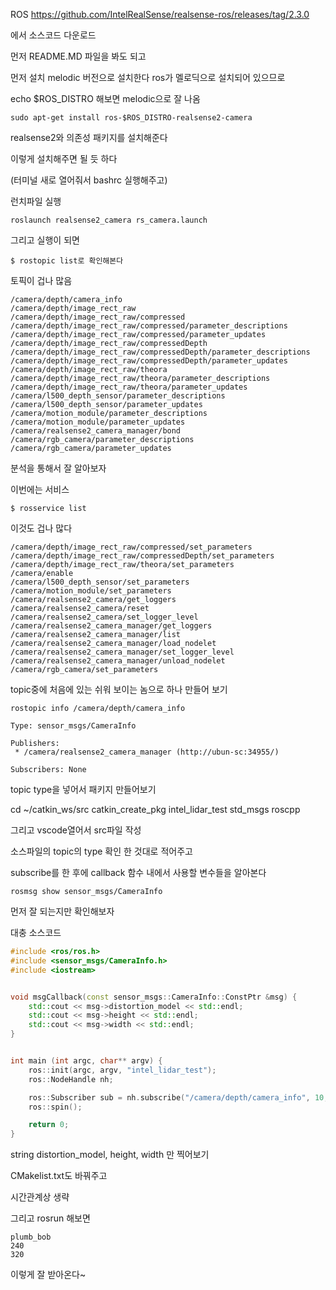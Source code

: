 ROS
https://github.com/IntelRealSense/realsense-ros/releases/tag/2.3.0

에서 소스코드 다운로드


먼저 README.MD 파일을 봐도 되고 

먼저 설치 
melodic 버전으로 설치한다 
ros가 멜로딕으로 설치되어 있으므로 

echo $ROS_DISTRO 해보면 melodic으로 잘 나옴

```
sudo apt-get install ros-$ROS_DISTRO-realsense2-camera
```

realsense2와 의존성 패키지를 설치해준다


이렇게 설치해주면 될 듯 하다

(터미널 새로 열어줘서 bashrc 실행해주고)

런치파일 실행
```
roslaunch realsense2_camera rs_camera.launch 
```

그리고 실행이 되면 
```
$ rostopic list로 확인해본다
```

토픽이 겁나 많음
```
/camera/depth/camera_info
/camera/depth/image_rect_raw
/camera/depth/image_rect_raw/compressed
/camera/depth/image_rect_raw/compressed/parameter_descriptions
/camera/depth/image_rect_raw/compressed/parameter_updates
/camera/depth/image_rect_raw/compressedDepth
/camera/depth/image_rect_raw/compressedDepth/parameter_descriptions
/camera/depth/image_rect_raw/compressedDepth/parameter_updates
/camera/depth/image_rect_raw/theora
/camera/depth/image_rect_raw/theora/parameter_descriptions
/camera/depth/image_rect_raw/theora/parameter_updates
/camera/l500_depth_sensor/parameter_descriptions
/camera/l500_depth_sensor/parameter_updates
/camera/motion_module/parameter_descriptions
/camera/motion_module/parameter_updates
/camera/realsense2_camera_manager/bond
/camera/rgb_camera/parameter_descriptions
/camera/rgb_camera/parameter_updates
```

분석을 통해서 잘 알아보자


이번에는 서비스 
```
$ rosservice list
```


이것도 겁나 많다

```
/camera/depth/image_rect_raw/compressed/set_parameters
/camera/depth/image_rect_raw/compressedDepth/set_parameters
/camera/depth/image_rect_raw/theora/set_parameters
/camera/enable
/camera/l500_depth_sensor/set_parameters
/camera/motion_module/set_parameters
/camera/realsense2_camera/get_loggers
/camera/realsense2_camera/reset
/camera/realsense2_camera/set_logger_level
/camera/realsense2_camera_manager/get_loggers
/camera/realsense2_camera_manager/list
/camera/realsense2_camera_manager/load_nodelet
/camera/realsense2_camera_manager/set_logger_level
/camera/realsense2_camera_manager/unload_nodelet
/camera/rgb_camera/set_parameters

```


topic중에 처음에 있는 쉬워 보이는 놈으로 하나 만들어 보기

```
rostopic info /camera/depth/camera_info
```

```
Type: sensor_msgs/CameraInfo

Publishers: 
 * /camera/realsense2_camera_manager (http://ubun-sc:34955/)

Subscribers: None
```

topic type을 넣어서 패키지 만들어보기

cd ~/catkin_ws/src
catkin_create_pkg intel_lidar_test std_msgs roscpp

그리고 vscode열어서 
src파일 작성


소스파일의 topic의 type 확인 한 것대로 적어주고 

subscribe를 한 후에 callback 함수 내에서 사용할 변수들을 알아본다

```
rosmsg show sensor_msgs/CameraInfo
```


먼저 잘 되는지만 확인해보자

대충 소스코드

```cpp
#include <ros/ros.h>
#include <sensor_msgs/CameraInfo.h>
#include <iostream>


void msgCallback(const sensor_msgs::CameraInfo::ConstPtr &msg) { 
    std::cout << msg->distortion_model << std::endl;
    std::cout << msg->height << std::endl;
    std::cout << msg->width << std::endl;
}


int main (int argc, char** argv) {
    ros::init(argc, argv, "intel_lidar_test");
    ros::NodeHandle nh;

    ros::Subscriber sub = nh.subscribe("/camera/depth/camera_info", 10, msgCallback);
    ros::spin();

    return 0;
}
```

string distortion_model, height, width 만 찍어보기


CMakelist.txt도 바꿔주고 

시간관계상 생략

그리고 
rosrun 해보면 
```
plumb_bob
240
320

```

이렇게 잘 받아온다~
